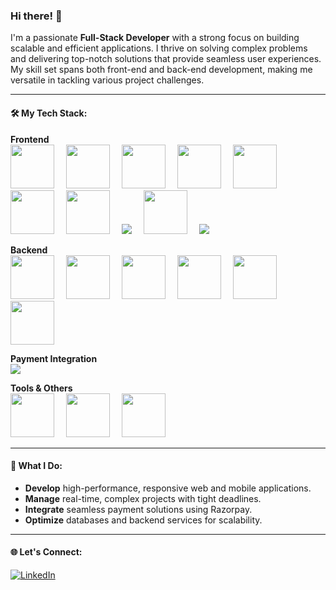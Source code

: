 ### Hi there! 👋

I'm a passionate **Full-Stack Developer** with a strong focus on building scalable and efficient applications. I thrive on solving complex problems and delivering top-notch solutions that provide seamless user experiences. My skill set spans both front-end and back-end development, making me versatile in tackling various project challenges.

---

#### 🛠️ My Tech Stack:

**Frontend**  
<span style="display:inline-block;margin-right:15px"><img width="70px" height="70px" src="https://cdn.jsdelivr.net/gh/devicons/devicon@latest/icons/html5/html5-original.svg" /></span>
<span style="display:inline-block;margin-right:15px"><img width="70px" height="70px" src="https://cdn.jsdelivr.net/gh/devicons/devicon@latest/icons/css3/css3-original.svg" /></span>
<span style="display:inline-block;margin-right:15px"><img width="70px" height="70px" src="https://cdn.jsdelivr.net/gh/devicons/devicon@latest/icons/javascript/javascript-original.svg" /></span>
<span style="display:inline-block;margin-right:15px"><img width="70px" height="70px" src="https://cdn.jsdelivr.net/gh/devicons/devicon@latest/icons/typescript/typescript-original.svg" /></span>
<span style="display:inline-block;margin-right:15px"><img width="70px" height="70px" src="https://cdn.jsdelivr.net/gh/devicons/devicon@latest/icons/react/react-original.svg"/></span>
<span style="display:inline-block;margin-right:15px"><img width="70px" height="70px" src="https://cdn.jsdelivr.net/gh/devicons/devicon@latest/icons/tailwindcss/tailwindcss-original.svg" /></span>
<span style="display:inline-block;margin-right:15px"><img width="70px" height="70px" src="https://cdn.jsdelivr.net/gh/devicons/devicon@latest/icons/redux/redux-original.svg" /></span>
<span style="display:inline-block;margin-right:15px"><img src="https://img.shields.io/badge/React_Query-FF4154?style=for-the-badge&logo=react-query&logoColor=white"/></span>
<span style="display:inline-block;margin-right:15px"><img width="70px" height="70px" src="https://cdn.jsdelivr.net/gh/devicons/devicon@latest/icons/nextjs/nextjs-original.svg" /></span>
<span style="display:inline-block;margin-right:15px"><img src="https://img.shields.io/badge/React_Native-61DAFB?style=for-the-badge&logo=react&logoColor=black"/></span>

**Backend**  
<span style="display:inline-block;margin-right:15px"><img width="70px" height="70px" src="https://cdn.jsdelivr.net/gh/devicons/devicon@latest/icons/nodejs/nodejs-original.svg" /></span>
<span style="display:inline-block;margin-right:15px"><img width="70px" height="70px" src="https://cdn.jsdelivr.net/gh/devicons/devicon@latest/devicon.min.css" /></span>
<span style="display:inline-block;margin-right:15px"><img width="70px" height="70px" src="https://cdn.jsdelivr.net/gh/devicons/devicon@latest/icons/go/go-original.svg" /></span>
<span style="display:inline-block;margin-right:15px"><img width="70px" height="70px" src="https://cdn.jsdelivr.net/gh/devicons/devicon@latest/icons/mongodb/mongodb-original.svg" /></span>
<span style="display:inline-block;margin-right:15px"><img width="70px" height="70px" src="https://cdn.jsdelivr.net/gh/devicons/devicon@latest/icons/prisma/prisma-original.svg" /></span>
<span style="display:inline-block;margin-right:15px"><img width="70px" height="70px" src="https://cdn.jsdelivr.net/gh/devicons/devicon@latest/icons/socketio/socketio-original-wordmark.svg" /></span>

**Payment Integration**  
<span style="display:inline-block;margin-right:15px"><img src="https://img.shields.io/badge/Razorpay-02042B?style=for-the-badge&logo=razorpay&logoColor=white"/></span>

**Tools & Others**  
<span style="display:inline-block;margin-right:15px"><img width="70px" height="70px" src="https://cdn.jsdelivr.net/gh/devicons/devicon@latest/icons/git/git-original.svg"  /></span>
<span style="display:inline-block;margin-right:15px"><img width="70px" height="70px" src="https://cdn.jsdelivr.net/gh/devicons/devicon@latest/icons/postman/postman-original.svg"  /></span>
<span style="display:inline-block;margin-right:15px"><img width="70px" height="70px" src="https://cdn.jsdelivr.net/gh/devicons/devicon@latest/icons/vscode/vscode-original.svg"/></span>

---

#### 🚀 What I Do:
- **Develop** high-performance, responsive web and mobile applications.
- **Manage** real-time, complex projects with tight deadlines.
- **Integrate** seamless payment solutions using Razorpay.
- **Optimize** databases and backend services for scalability.

---

#### 🌐 Let's Connect:
[![LinkedIn](https://img.shields.io/badge/LinkedIn-0A66C2?style=for-the-badge&logo=linkedin&logoColor=white)](https://www.linkedin.com/in/shaik-rahuman-76a0941b9/)
